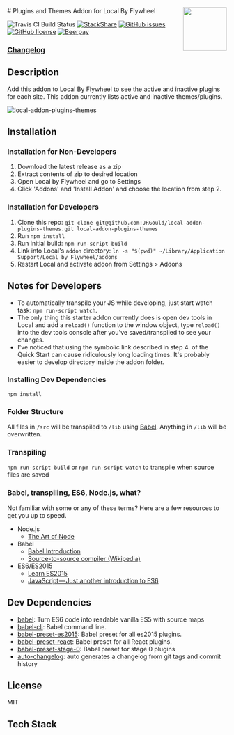 <img align="right" src="https://cloud.githubusercontent.com/assets/3424234/23081445/72ca3f7c-f51a-11e6-9859-cf0dcdfb6577.png" width="100" />
# Plugins and Themes Addon for Local By Flywheel

![Travis CI Build Status](https://travis-ci.org/tpkemme/local-addon-plugins-themes.svg?branch=master)
[![StackShare](https://img.shields.io/badge/tech-stack-0690fa.svg?style=flat)](https://stackshare.io/tpkemme/local-plugin-themes-addon)
[![GitHub issues](https://img.shields.io/github/issues/tpkemme/local-addon-plugins-themes.svg)](https://github.com/tpkemme/local-addon-plugins-themes/issues)
[![GitHub license](https://img.shields.io/badge/license-MIT-blue.svg)](https://raw.githubusercontent.com/tpkemme/local-addon-plugins-themes/master/LICENSE)
[![Beerpay](https://beerpay.io/tpkemme/local-addon-plugins-themes/badge.svg?style=flat)](https://beerpay.io/tpkemme/local-addon-plugins-themes)

### [Changelog](./CHANGELOG.md)

## Description

Add this addon to Local By Flywheel to see the active and inactive plugins for each site.  This addon currently lists active and inactive themes/plugins.

![local-addon-plugins-themes](https://cloud.githubusercontent.com/assets/3424234/23084685/336fa4ca-f529-11e6-99bb-d86d274b85bd.gif)

## Installation

### Installation for Non-Developers

 1. Download the latest release as a zip
 2. Extract contents of zip to desired location
 3. Open Local by Flywheel and go to Settings
 4. Click 'Addons' and 'Install Addon' and choose the location from step 2. 

### Installation for Developers

 1. Clone this repo: `git clone git@github.com:JRGould/local-addon-plugins-themes.git local-addon-plugins-themes`
 2. Run `npm install`
 3. Run initial build: `npm run-script build`
 4. Link into Local's `addon` directory: `ln -s "$(pwd)" ~/Library/Application Support/Local by Flywheel/addons`
 5. Restart Local and activate addon from Settings > Addons

## Notes for Developers

 - To automatically transpile your JS while developing, just start watch task: `npm run-script watch`.
 - The only thing this starter addon currently does is open dev tools in Local and add a `reload()` function to the window object, type `reload()` into the dev tools console after you've saved/transpiled to see your changes.
 - I've noticed that using the symbolic link described in step 4. of the Quick Start can cause ridiculously long loading times.  It's probably easier to develop directory inside the addon folder.


### Installing Dev Dependencies

`npm install`

### Folder Structure

All files in `/src` will be transpiled to `/lib` using [Babel](https://github.com/babel/babel/). Anything in `/lib` will be overwritten.

### Transpiling

`npm run-script build` or `npm run-script watch` to transpile when source files are saved

### Babel, transpiling, ES6, Node.js, what?

Not familiar with some or any of these terms? Here are a few resources to get you up to speed.

- Node.js
  - [The Art of Node](https://github.com/maxogden/art-of-node#the-art-of-node)
- Babel
  - [Babel Introduction](https://github.com/thejameskyle/babel-handbook/blob/master/translations/en/user-handbook.md#toc-introduction)
  - [Source-to-source compiler (Wikipedia)](https://en.wikipedia.org/wiki/Source-to-source_compiler)
- ES6/ES2015
  - [Learn ES2015](https://babeljs.io/docs/learn-es2015/)
  - [JavaScript — Just another introduction to ES6](https://medium.com/sons-of-javascript/javascript-an-introduction-to-es6-1819d0d89a0f#.a11ayxe2p)

## Dev Dependencies

- [babel](https://github.com/babel/babel/tree/master/packages): Turn ES6 code into readable vanilla ES5 with source maps
- [babel-cli](https://github.com/babel/babel/tree/master/packages): Babel command line.
- [babel-preset-es2015](https://github.com/babel/babel/tree/master/packages): Babel preset for all es2015 plugins.
- [babel-preset-react](https://github.com/babel/babel/tree/master/packages): Babel preset for all React plugins.
- [babel-preset-stage-0](https://github.com/babel/babel/tree/master/packages): Babel preset for stage 0 plugins
- [auto-changelog](https://github.com/CookPete/auto-changelog): auto generates a changelog from git tags and commit history

## License

MIT

## Tech Stack
<a frameborder="0" data-theme="dark" data-stack-embed="true" data-layers="1,2,3,4" href="https://embed.stackshare.io/stacks/embed/c8e48d55a6443c7f431057c997b056"/></a><script async src="https://cdn1.stackshare.io/javascripts/client-code.js" charset="utf-8"></script>
